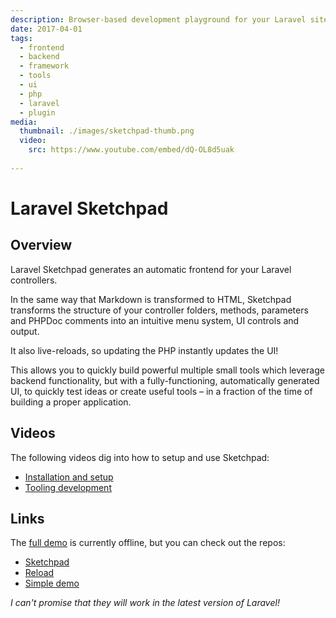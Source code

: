 ```yaml
---
description: Browser-based development playground for your Laravel site
date: 2017-04-01
tags:
  - frontend
  - backend
  - framework
  - tools
  - ui
  - php
  - laravel
  - plugin
media:
  thumbnail: ./images/sketchpad-thumb.png
  video: 
    src: https://www.youtube.com/embed/dQ-OL8d5uak
    
---
```


# Laravel Sketchpad

## Overview

Laravel Sketchpad generates an automatic frontend for your Laravel controllers.

In the same way that Markdown is transformed to HTML, Sketchpad transforms the structure of your controller folders, methods, parameters and PHPDoc comments into an intuitive menu system, UI controls and output.

It also live-reloads, so updating the PHP instantly updates the UI!

This allows you to quickly build powerful multiple small tools which leverage backend functionality, but with a fully-functioning, automatically generated UI, to quickly test ideas or create useful tools – in a fraction of the time of building a proper application.

## Videos

The following videos dig into how to setup and use Sketchpad:

- [Installation and setup](https://youtu.be/lR5f26jhTEo)
- [Tooling development](https://youtu.be/bKSAONBKuEA)

## Links

The [full demo](http://sketchpad.davestewart.io/sketchpad) is currently offline, but you can check out the repos:

- [Sketchpad](https://github.com/davestewart/laravel-sketchpad)
- [Reload](https://github.com/davestewart/laravel-sketchpad-reload)
- [Simple demo](https://github.com/davestewart/laravel-sketchpad-demo)

_I can't promise that they will work in the latest version of Laravel!_
